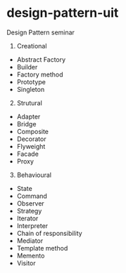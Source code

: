 # design-pattern-uit
Design Pattern seminar

1. Creational
- Abstract Factory
- Builder
- Factory method
- Prototype
- Singleton

2. Strutural
- Adapter
- Bridge
- Composite
- Decorator
- Flyweight
- Facade
- Proxy

3. Behavioural
- State
- Command
- Observer
- Strategy
- Iterator
- Interpreter
- Chain of responsibility
- Mediator
- Template method
- Memento
- Visitor
